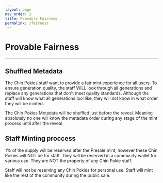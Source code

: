 ```yaml
---
layout: page
nav_order: 3
title: Provable Fairness
permalink: /fairness
---
```

# Provable Fairness
---
## Shuffled Metadata
The Chin Pokies staff want to provide a fair mint experience for all users. To ensure generation quality, the staff WILL look through all generations and replace any generations that don't meet quality standards. Although the staff will know what all generations lool like, they will not know in what order they will be minted.

The Chin Pokies Metadata will be shuffled just before the reveal. Meaning absolutely no one will know the metadata order during any stage of the mint process until after the reveal. 

## Staff Minting proccess
1% of the supply will be reserved after the Presale mint, however these Chin Pokies will NOT be for staff. They will be reserved in a community wallet for various use. They are NOT the property of any Chin Pokie staff.

Staff will not be reserving any Chin Pokies for personal use. Staff will mint like the rest of the community during the public sale.

